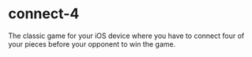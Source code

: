 # connect-4
The classic game for your iOS device where you have to connect four of your pieces before your opponent to win the game.
